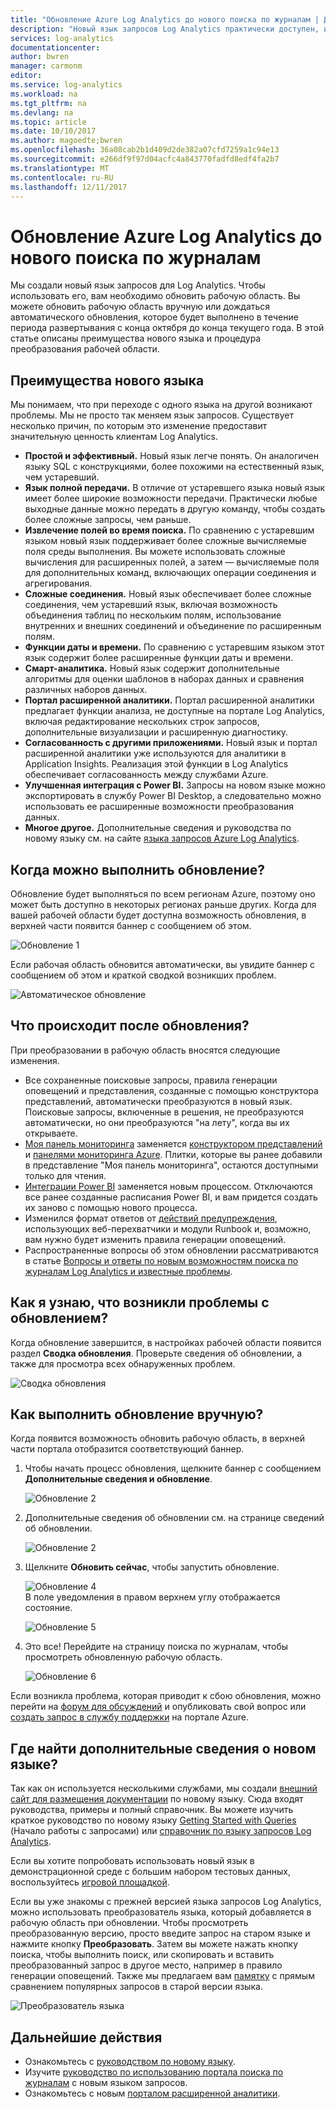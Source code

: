 ```yaml
---
title: "Обновление Azure Log Analytics до нового поиска по журналам | Документация Майкрософт"
description: "Новый язык запросов Log Analytics практически доступен, и вы сможете участвовать в общедоступной предварительной версии.  В этой статье описаны преимущества нового языка и процедура преобразования рабочей области."
services: log-analytics
documentationcenter: 
author: bwren
manager: carmonm
editor: 
ms.service: log-analytics
ms.workload: na
ms.tgt_pltfrm: na
ms.devlang: na
ms.topic: article
ms.date: 10/10/2017
ms.author: magoedte;bwren
ms.openlocfilehash: 36a08cab2b1d409d2de382a07cfd7259a1c94e13
ms.sourcegitcommit: e266df9f97d04acfc4a843770fadfd8edf4fa2b7
ms.translationtype: MT
ms.contentlocale: ru-RU
ms.lasthandoff: 12/11/2017
---
```

# <a name="azure-log-analytics-upgrade-to-new-log-search"></a>Обновление Azure Log Analytics до нового поиска по журналам

Мы создали новый язык запросов для Log Analytics. Чтобы использовать его, вам необходимо обновить рабочую область.  Вы можете обновить рабочую область вручную или дождаться автоматического обновления, которое будет выполнено в течение периода развертывания с конца октября до конца текущего года.  В этой статье описаны преимущества нового языка и процедура преобразования рабочей области.  

## <a name="why-the-new-language"></a>Преимущества нового языка
Мы понимаем, что при переходе с одного языка на другой возникают проблемы. Мы не просто так меняем язык запросов.  Существует несколько причин, по которым это изменение предоставит значительную ценность клиентам Log Analytics.

- **Простой и эффективный.** Новый язык легче понять. Он аналогичен языку SQL с конструкциями, более похожими на естественный язык, чем устаревший.
- **Язык полной передачи.**  В отличие от устаревшего языка новый язык имеет более широкие возможности передачи.  Практически любые выходные данные можно передать в другую команду, чтобы создать более сложные запросы, чем раньше.
- **Извлечение полей во время поиска.**  По сравнению с устаревшим языком новый язык поддерживает более сложные вычисляемые поля среды выполнения.  Вы можете использовать сложные вычисления для расширенных полей, а затем — вычисляемые поля для дополнительных команд, включающих операции соединения и агрегирования.
- **Сложные соединения.**  Новый язык обеспечивает более сложные соединения, чем устаревший язык, включая возможность объединения таблиц по нескольким полям, использование внутренних и внешних соединений и объединение по расширенным полям.
- **Функции даты и времени.**  По сравнению с устаревшим языком этот язык содержит более расширенные функции даты и времени.
- **Смарт-аналитика.**  Новый язык содержит дополнительные алгоритмы для оценки шаблонов в наборах данных и сравнения различных наборов данных.
- **Портал расширенной аналитики.**  Портал расширенной аналитики предлагает функции анализа, не доступные на портале Log Analytics, включая редактирование нескольких строк запросов, дополнительные визуализации и расширенную диагностику.
- **Согласованность с другими приложениями.**  Новый язык и портал расширенной аналитики уже используются для аналитики в Application Insights.  Реализация этой функции в Log Analytics обеспечивает согласованность между службами Azure.
- **Улучшенная интеграция с Power BI.** Запросы на новом языке можно экспортировать в службу Power BI Desktop, а следовательно можно использовать ее расширенные возможности преобразования данных.
- **Многое другое.** Дополнительные сведения и руководства по новому языку см. на сайте [языка запросов Azure Log Analytics](https://docs.loganalytics.io).


## <a name="when-can-i-upgrade"></a>Когда можно выполнить обновление?
Обновление будет выполняться по всем регионам Azure, поэтому оно может быть доступно в некоторых регионах раньше других.  Когда для вашей рабочей области будет доступна возможность обновления, в верхней части появится баннер с сообщением об этом.

![Обновление 1](media/log-analytics-log-search-upgrade/upgrade-01a.png)

Если рабочая область обновится автоматически, вы увидите баннер с сообщением об этом и краткой сводкой возникших проблем.

 ![Автоматическое обновление](media/log-analytics-log-search-upgrade/auto-upgrade.png)


## <a name="what-happens-after-the-upgrade"></a>Что происходит после обновления?
При преобразовании в рабочую область вносятся следующие изменения.

- Все сохраненные поисковые запросы, правила генерации оповещений и представления, созданные с помощью конструктора представлений, автоматически преобразуются в новый язык.  Поисковые запросы, включенные в решения, не преобразуются автоматически, но они преобразуются "на лету", когда вы их открываете.  
- [Моя панель мониторинга](log-analytics-dashboards.md) заменяется [конструктором представлений](log-analytics-view-designer.md) и [панелями мониторинга Azure](https://docs.microsoft.com/azure/azure-portal/azure-portal-dashboards.md).  Плитки, которые вы ранее добавили в представление "Моя панель мониторинга", остаются доступными только для чтения.
- [Интеграции Power BI](log-analytics-powerbi.md) заменяется новым процессом.  Отключаются все ранее созданные расписания Power BI, и вам придется создать их заново с помощью нового процесса.
- Изменился формат ответов от [действий предупреждения](log-analytics-alerts-actions.md), использующих веб-перехватчики и модули Runbook и, возможно, вам нужно будет изменить правила генерации оповещений.
- Распространенные вопросы об этом обновлении рассматриваются в статье [Вопросы и ответы по новым возможностям поиска по журналам Log Analytics и известные проблемы](log-analytics-log-search-faq.md).

## <a name="how-do-i-know-if-there-were-any-issues-from-the-upgrade"></a>Как я узнаю, что возникли проблемы с обновлением?
Когда обновление завершится, в настройках рабочей области появится раздел **Сводка обновления**.  Проверьте сведения об обновлении, а также для просмотра всех обнаруженных проблем.

 ![Сводка обновления](media/log-analytics-log-search-upgrade/upgrade-summary.png)

## <a name="how-do-i-manually-perform-the-upgrade"></a>Как выполнить обновление вручную?
Когда появится возможность обновить рабочую область, в верхней части портала отобразится соответствующий баннер.  

1.  Чтобы начать процесс обновления, щелкните баннер с сообщением **Дополнительные сведения и обновление**.

    ![Обновление 2](media/log-analytics-log-search-upgrade/upgrade-01a.png)<br>

2.  Дополнительные сведения об обновлении см. на странице сведений об обновлении.

    ![Обновление 2](media/log-analytics-log-search-upgrade/upgrade-03.png)<br>

3.  Щелкните **Обновить сейчас**, чтобы запустить обновление.

    ![Обновление 4](media/log-analytics-log-search-upgrade/upgrade-04.png)<br>В поле уведомления в правом верхнем углу отображается состояние.
    
    ![Обновление 5](media/log-analytics-log-search-upgrade/upgrade-05.png)

4.  Это все!  Перейдите на страницу поиска по журналам, чтобы просмотреть обновленную рабочую область.

    ![Обновление 6](media/log-analytics-log-search-upgrade/upgrade-06.png)

Если возникла проблема, которая приводит к сбою обновления, можно перейти на [форум для обсуждений](https://social.msdn.microsoft.com/Forums/azure/home?forum=opinsights) и опубликовать свой вопрос или [создать запрос в службу поддержки](../azure-supportability/how-to-create-azure-support-request.md) на портале Azure.

## <a name="how-do-i-learn-the-new-language"></a>Где найти дополнительные сведения о новом языке?
Так как он используется несколькими службами, мы создали [внешний сайт для размещения документации](https://docs.loganalytics.io/) по новому языку.  Сюда входят руководства, примеры и полный справочник. Вы можете изучить краткое руководство по новому языку [Getting Started with Queries](https://go.microsoft.com/fwlink/?linkid=856078) (Начало работы с запросами) или [справочник по языку запросов Log Analytics](https://go.microsoft.com/fwlink/?linkid=856079).  

Если вы хотите попробовать использовать новый язык в демонстрационной среде с большим набором тестовых данных, воспользуйтесь [игровой площадкой](https://portal.loganalytics.io/demo#/discover/home).

Если вы уже знакомы с прежней версией языка запросов Log Analytics, можно использовать преобразователь языка, который добавляется в рабочую область при обновлении.  Чтобы просмотреть преобразованную версию, просто введите запрос на старом языке и нажмите кнопку **Преобразовать**.  Затем вы можете нажать кнопку поиска, чтобы выполнить поиск, или скопировать и вставить преобразованный запрос в другое место, например в правило генерации оповещений.  Также мы предлагаем вам [памятку](log-analytics-log-search-transition.md) с прямым сравнением популярных запросов в старой версии языка.

![Преобразователь языка](media/log-analytics-log-search-upgrade/language-converter.png)


## <a name="next-steps"></a>Дальнейшие действия
- Ознакомьтесь с [руководством по новому языку](https://go.microsoft.com/fwlink/?linkid=856078).
- Изучите [руководство по использованию портала поиска по журналам](log-analytics-log-search-log-search-portal.md) с новым языком запросов.
- Ознакомьтесь с новым [порталом расширенной аналитики](https://go.microsoft.com/fwlink/?linkid=856587).
